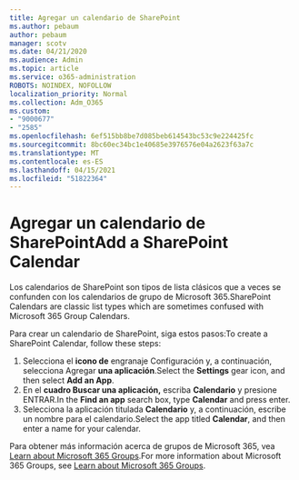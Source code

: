 ```yaml
---
title: Agregar un calendario de SharePoint
ms.author: pebaum
author: pebaum
manager: scotv
ms.date: 04/21/2020
ms.audience: Admin
ms.topic: article
ms.service: o365-administration
ROBOTS: NOINDEX, NOFOLLOW
localization_priority: Normal
ms.collection: Adm_O365
ms.custom:
- "9000677"
- "2585"
ms.openlocfilehash: 6ef515bb8be7d085beb614543bc53c9e224425fc
ms.sourcegitcommit: 8bc60ec34bc1e40685e3976576e04a2623f63a7c
ms.translationtype: MT
ms.contentlocale: es-ES
ms.lasthandoff: 04/15/2021
ms.locfileid: "51822364"
---
```

# <a name="add-a-sharepoint-calendar"></a><span data-ttu-id="d5b41-102">Agregar un calendario de SharePoint</span><span class="sxs-lookup"><span data-stu-id="d5b41-102">Add a SharePoint Calendar</span></span>

<span data-ttu-id="d5b41-103">Los calendarios de SharePoint son tipos de lista clásicos que a veces se confunden con los calendarios de grupo de Microsoft 365.</span><span class="sxs-lookup"><span data-stu-id="d5b41-103">SharePoint Calendars are classic list types which are sometimes confused with Microsoft 365 Group Calendars.</span></span>
 
<span data-ttu-id="d5b41-104">Para crear un calendario de SharePoint, siga estos pasos:</span><span class="sxs-lookup"><span data-stu-id="d5b41-104">To create a SharePoint Calendar, follow these steps:</span></span>
 
1.  <span data-ttu-id="d5b41-105">Selecciona el **icono de** engranaje Configuración y, a continuación, selecciona Agregar **una aplicación**.</span><span class="sxs-lookup"><span data-stu-id="d5b41-105">Select the **Settings** gear icon, and then select **Add an App**.</span></span>
2.  <span data-ttu-id="d5b41-106">En el **cuadro Buscar una aplicación,** escriba **Calendario** y presione ENTRAR.</span><span class="sxs-lookup"><span data-stu-id="d5b41-106">In the **Find an app** search box, type **Calendar** and press enter.</span></span>
3.  <span data-ttu-id="d5b41-107">Selecciona la aplicación titulada **Calendario** y, a continuación, escribe un nombre para el calendario.</span><span class="sxs-lookup"><span data-stu-id="d5b41-107">Select the app titled **Calendar**, and then enter a name for your calendar.</span></span>

<span data-ttu-id="d5b41-108">Para obtener más información acerca de grupos de Microsoft 365, vea [Learn about Microsoft 365 Groups](https://support.office.com/article/Learn-about-Office-365-groups-b565caa1-5c40-40ef-9915-60fdb2d97fa2).</span><span class="sxs-lookup"><span data-stu-id="d5b41-108">For more information about Microsoft 365 Groups, see [Learn about Microsoft 365 Groups](https://support.office.com/article/Learn-about-Office-365-groups-b565caa1-5c40-40ef-9915-60fdb2d97fa2).</span></span>

